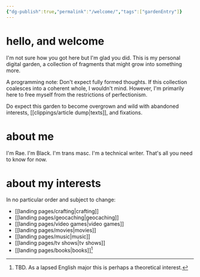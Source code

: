 ```yaml
---
{"dg-publish":true,"permalink":"/welcome/","tags":["gardenEntry"]}
---
```


# hello, and welcome

I'm not sure how you got here but I'm glad you did. This is my personal digital garden, a collection of fragments that might grow into something more. 

A programming note: Don't expect fully formed thoughts. If this collection coalesces into a coherent whole, I wouldn't mind. However, I'm primarily here to free myself from the restrictions of perfectionism. 

Do expect this garden to become overgrown and wild with abandoned interests, [[clippings/article dump\|texts]], and fixations.

# about me

I'm Rae. I'm Black. I'm trans masc. I'm a technical writer. That's all you need to know for now.

# about my interests

In no particular order and subject to change:
 - [[landing pages/crafting\|crafting]]
 - [[landing pages/geocaching\|geocaching]]
 - [[landing pages/video games\|video games]]
 - [[landing pages/movies\|movies]]
 - [[landing pages/music\|music]]
 - [[landing pages/tv shows\|tv shows]]
 - [[landing pages/books\|books]][^1]



[^1]: TBD. As a lapsed English major this is perhaps a theoretical interest.